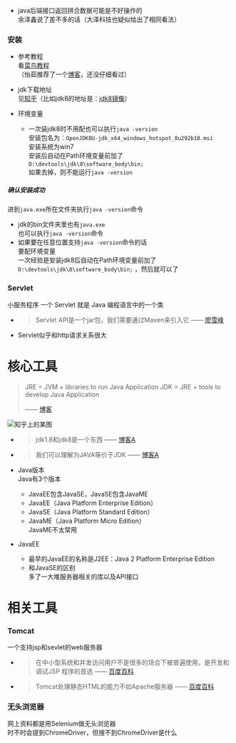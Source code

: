 - java后端接口返回拼合数据可能是不好操作的  
  余泽鑫说了差不多的话（大泽科技也疑似给出了相同看法）



### 安装

- 参考教程  
  看[菜鸟教程](https://www.runoob.com/java/java-environment-setup.html)  
  （怡茹推荐了一个[博客](https://blog.csdn.net/qq_39154376/article/details/107857776)，还没仔细看过）

- jdk下载地址  
  见[知乎](https://zhuanlan.zhihu.com/p/111022749)（比如jdk8的地址是：[jdk8镜像](https://mirrors.tuna.tsinghua.edu.cn/AdoptOpenJDK/8/jdk/x64/windows/OpenJDK8U-jdk_x64_windows_hotspot_8u272b10.msi)）
- 环境变量  
  - 一次装jdk8时不用配也可以执行`java -version`  
    安装包名为：`OpenJDK8U-jdk_x64_windows_hotspot_8u292b10.msi`  
    安装系统为win7  
    安装后自动在Path环境变量前加了`D:\devtools\jdk\8\software_body\bin;`  
    如果去掉，则不能运行`java -version`

##### 确认安装成功

进到`java.exe`所在文件夹执行`java -version`命令

- jdk的bin文件夹里也有`java.exe`  
  也可以执行`java -version`命令
- 如果要在任意位置支持`java -version`命令的话  
  要配环境变量  
  一次经验是安装jdk8后自动在Path环境变量前加了`D:\devtools\jdk\8\software_body\bin;` ，然后就可以了



### Servlet

小服务程序
一个 Servlet 就是 Java 编程语言中的一个类

- > Servlet API是一个jar包，我们需要通过Maven来引入它 —— [廖雪峰](https://www.liaoxuefeng.com/wiki/1252599548343744/1304265949708322)

- Servlet似乎和http请求关系很大



# 核心工具

> JRE = JVM + libraries to run Java Application
> JDK = JRE + tools to develop Java Application
>
> —— [博客](https://blog.csdn.net/weixin_38339025/article/details/90313695)

![知乎上的某图](https://pic1.zhimg.com/v2-80912941ecd23ca835f8ed9ab09e301c_r.jpg)



- > jdk1.8和jdk8是一个东西 —— [博客A](https://blog.csdn.net/qq_44895681/article/details/105365655)

- >我们可以理解为JAVA等价于JDK —— [博客A](https://blog.csdn.net/qq_44895681/article/details/105365655)

- Java版本  
  Java有3个版本
  
  - JavaEE包含JavaSE，JavaSE包含JavaME
  - JavaEE（Java Platform Enterprise Edition）
  - JavaSE（Java Platform Standard Edition）
  - JavaME（Java Platform Micro Edition）  
    JavaME不太常用
  
- JavaEE  

  - 最早的JavaEE的名称是J2EE：Java 2 Platform Enterprise Edition
  - 和JavaSE的区别  
    多了一大堆服务器相关的库以及API接口



# 相关工具



### Tomcat

一个支持jsp和sevlet的web服务器

- > 在中小型系统和并发访问用户不是很多的场合下被普遍使用，是开发和调试JSP 程序的首选 —— [百度百科](https://baike.baidu.com/item/tomcat/255751?fr=aladdin)

- > Tomcat处理静态HTML的能力不如Apache服务器 —— [百度百科](https://baike.baidu.com/item/tomcat/255751?fr=aladdin)



### 无头浏览器

网上资料都是用Selenium做无头浏览器  
时不时会提到ChromeDriver，但搜不到ChromeDriver是什么
